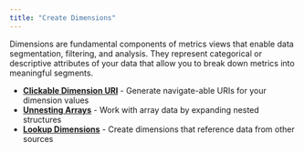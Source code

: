 ```yaml
---
title: "Create Dimensions"
---
```


Dimensions are fundamental components of metrics views that enable data segmentation, filtering, and analysis. They represent categorical or descriptive attributes of your data that allow you to break down metrics into meaningful segments.

- [**Clickable Dimension URI**](/build/metrics-view/dimensions/dimension-uri) - Generate navigate-able URIs for your dimension values
- [**Unnesting Arrays**](/build/metrics-view/dimensions/unnesting) - Work with array data by expanding nested structures
- [**Lookup Dimensions**](/build/metrics-view/dimensions/lookup) - Create dimensions that reference data from other sources
